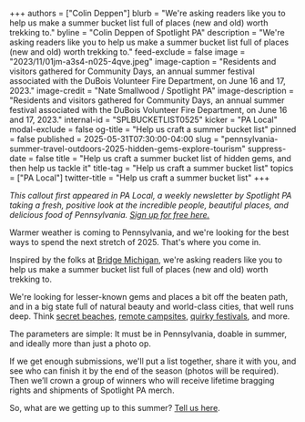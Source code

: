 +++
authors = ["Colin Deppen"]
blurb = "We're asking readers like you to help us make a summer bucket list full of places (new and old) worth trekking to."
byline = "Colin Deppen of Spotlight PA"
description = "We're asking readers like you to help us make a summer bucket list full of places (new and old) worth trekking to."
feed-exclude = false
image = "2023/11/01jm-a3s4-n025-4qve.jpeg"
image-caption = "Residents and visitors gathered for Community Days, an annual summer festival associated with the DuBois Volunteer Fire Department, on June 16 and 17, 2023."
image-credit = "Nate Smallwood / Spotlight PA"
image-description = "Residents and visitors gathered for Community Days, an annual summer festival associated with the DuBois Volunteer Fire Department, on June 16 and 17, 2023."
internal-id = "SPLBUCKETLIST0525"
kicker = "PA Local"
modal-exclude = false
og-title = "Help us craft a summer bucket list"
pinned = false
published = 2025-05-31T07:30:00-04:00
slug = "pennsylvania-summer-travel-outdoors-2025-hidden-gems-explore-tourism"
suppress-date = false
title = "Help us craft a summer bucket list of hidden gems, and then help us tackle it"
title-tag = "Help us craft a summer bucket list"
topics = ["PA Local"]
twitter-title = "Help us craft a summer bucket list"
+++

<em>This callout first appeared in PA Local, a weekly newsletter by Spotlight PA taking a fresh, positive look at the incredible people, beautiful places, and delicious food of Pennsylvania. </em><a href="https://www.spotlightpa.org/newsletters"><em>Sign up for free here.</em></a><em></em>

Warmer weather is coming to Pennsylvania, and we&#39;re looking for the best ways to spend the next stretch of 2025. That&#39;s where you come in.

Inspired by the folks at <a href="https://spotlightpa.bluelena.io/lt.php?x=3DZy~GE6InKcEpR7zN26hRKgAXMgut9wjug0YnnGJnSb65V--Uy.zudy142nk_Y~jNYxYXbJKk">Bridge Michigan</a>, we&#39;re asking readers like you to help us make a summer bucket list full of places (new and old) worth trekking to.

We&#39;re looking for lesser-known gems and places a bit off the beaten path, and in a big state full of natural beauty and world-class cities, that well runs deep. Think <a href="https://spotlightpa.bluelena.io/lt.php?x=3DZy~GE6InKcEpR7zN26hRKgAXMgut9wjug0YnnGJnSb65V--Uy.zudy142nk_Y~jNYxYXbJI0">secret beaches</a>, <a href="https://spotlightpa.bluelena.io/lt.php?x=3DZy~GE6InKcEpR7zN26hRKgAXMgut9wjug0YnnGJnSb65V--Uy.zudy142nk_Y~jNYxYXbJIC">remote campsites</a>, <a href="https://spotlightpa.bluelena.io/lt.php?x=3DZy~GE6InKcEpR7zN26hRKgAXMgut9wjug0YnnGJnSb65V--Uy.zudy142nk_Y~jNYxYXbJJU">quirky festivals</a>, and more.

The parameters are simple: It must be in Pennsylvania, doable in summer, and ideally more than just a photo op.

If we get enough submissions, we&#39;ll put a list together, share it with you, and see who can finish it by the end of the season (photos will be required). Then we’ll crown a group of winners who will receive lifetime bragging rights and shipments of Spotlight PA merch.

So, what are we getting up to this summer? <a href="https://spotlightpa.bluelena.io/lt.php?x=3DZy~GE6InKcEpR7zN26hRKgAXMgut9wjug0YnnGJnSb65V--Uy.zudy142nk_Y~jNYxYXbKIU">Tell us here</a>.

